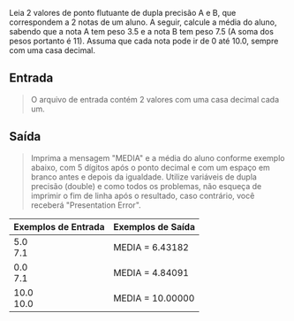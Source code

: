 Leia 2 valores de ponto flutuante de dupla precisão A e B, que correspondem a 2 notas de um aluno. A seguir, calcule a média do aluno, sabendo que a nota A tem peso 3.5 e a nota B tem peso 7.5 (A soma dos pesos portanto é 11). Assuma que cada nota pode ir de 0 até 10.0, sempre com uma casa decimal.

## Entrada
> O arquivo de entrada contém 2 valores com uma casa decimal cada um.

## Saída
> Imprima a mensagem "MEDIA" e a média do aluno conforme exemplo abaixo, com 5 dígitos após o ponto decimal e com um espaço em branco antes e depois da igualdade. Utilize variáveis de dupla precisão (double) e como todos os problemas, não esqueça de imprimir o fim de linha após o resultado, caso contrário, você receberá "Presentation Error".


| Exemplos de Entrada	 | Exemplos de Saída |
|----------------------|-------------------|
| 5.0<br/>7.1          | MEDIA = 6.43182   |
| 0.0<br/>7.1          | MEDIA = 4.84091   |
| 10.0<br/>10.0        | MEDIA = 10.00000  |